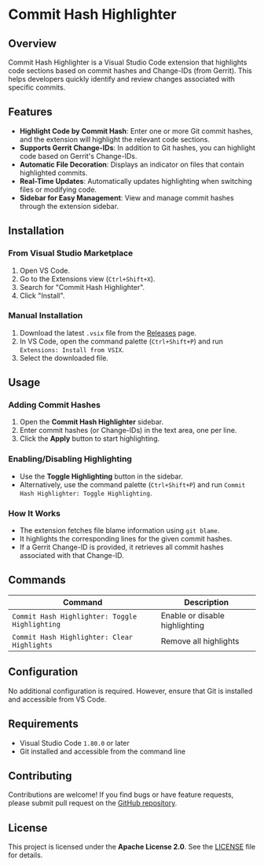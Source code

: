# Commit Hash Highlighter

## Overview
Commit Hash Highlighter is a Visual Studio Code extension that highlights code sections based on commit hashes and Change-IDs (from Gerrit). This helps developers quickly identify and review changes associated with specific commits.

## Features
- **Highlight Code by Commit Hash**: Enter one or more Git commit hashes, and the extension will highlight the relevant code sections.
- **Supports Gerrit Change-IDs**: In addition to Git hashes, you can highlight code based on Gerrit's Change-IDs.
- **Automatic File Decoration**: Displays an indicator on files that contain highlighted commits.
- **Real-Time Updates**: Automatically updates highlighting when switching files or modifying code.
- **Sidebar for Easy Management**: View and manage commit hashes through the extension sidebar.

## Installation

### From Visual Studio Marketplace
1. Open VS Code.
2. Go to the Extensions view (`Ctrl+Shift+X`).
3. Search for "Commit Hash Highlighter".
4. Click "Install".

### Manual Installation
1. Download the latest `.vsix` file from the [Releases](https://marketplace.visualstudio.com/) page.
2. In VS Code, open the command palette (`Ctrl+Shift+P`) and run `Extensions: Install from VSIX`.
3. Select the downloaded file.

## Usage

### Adding Commit Hashes
1. Open the **Commit Hash Highlighter** sidebar.
2. Enter commit hashes (or Change-IDs) in the text area, one per line.
3. Click the **Apply** button to start highlighting.

### Enabling/Disabling Highlighting
- Use the **Toggle Highlighting** button in the sidebar.
- Alternatively, use the command palette (`Ctrl+Shift+P`) and run `Commit Hash Highlighter: Toggle Highlighting`.

### How It Works
- The extension fetches file blame information using `git blame`.
- It highlights the corresponding lines for the given commit hashes.
- If a Gerrit Change-ID is provided, it retrieves all commit hashes associated with that Change-ID.

## Commands
| Command | Description |
|---------|-------------|
| `Commit Hash Highlighter: Toggle Highlighting` | Enable or disable highlighting |
| `Commit Hash Highlighter: Clear Highlights` | Remove all highlights |

## Configuration
No additional configuration is required. However, ensure that Git is installed and accessible from VS Code.

## Requirements
- Visual Studio Code `1.80.0` or later
- Git installed and accessible from the command line

## Contributing
Contributions are welcome! If you find bugs or have feature requests, please submit pull request on the [GitHub repository](https://github.com/x-blom/Eddie-Sun).

## License
This project is licensed under the **Apache License 2.0**. See the [LICENSE](LICENSE) file for details.
